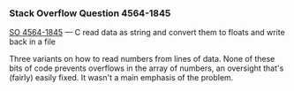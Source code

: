 ### Stack Overflow Question 4564-1845

[SO 4564-1845](https://stackoverflow.com/q/45641845) &mdash;
C read data as string and convert them to floats and write back in a file

Three variants on how to read numbers from lines of data.
None of these bits of code prevents overflows in the array of numbers,
an oversight that's (fairly) easily fixed.
It wasn't a main emphasis of the problem.
